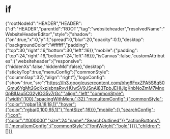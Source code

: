 # if
{"rootNodeId":"HEADER","HEADER":{"id":"HEADER","parentId":"ROOT","tag":"websiteheader","resolvedName":"WebsiteHeaderEditor","style":{"shadow":{"on":true,"x":0,"y":1,"spread":0,"blur":20,"opacity":0.1},"desktop":{"backgroundColor":"#ffffff","padding":{"top":30,"right":16,"bottom":30,"left":16}},"mobile":{"padding":{"top":24,"right":16,"bottom":24,"left":16}}},"isCanvas":false,"customAttributes":{"websiteheader":{"responsive":{"hiddenXs":false,"hiddenMd":false},"desktop":{"stickyTop":true,"menuConfig":{"commonStyle":{"columnGap":32},"align":"right"},"logoConfig":{"show":true,"src":"https://lh3.googleusercontent.com/bhg6FoxZPA5S6q50_Gmu6YgMt2GcKxpjsbnaRvvHUwSV9JSnAj83TpbJEHIJjgKnbNoZmM7Mnx0pBlUau5CG2yIOG5v7rGc","align":"left","commonStyle":{"width":100},"spacingWithMenu":32},"menuItemConfig":{"commonStyle":{"color":"rgba(18,18,18,1)","hover":{"color":"rgba(0,100,65,1)"},"fontSize":16}}},"mobile":{},"searchConfig":{"icon":{"color":"#000000","size":24,"name":"SearchOutlined"}},"actionButtons":[],"menuItemConfig":{"commonStyle":{"fontWeight":"bold"}}}},"children":[]}}
